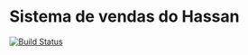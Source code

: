 # Sistema de vendas do Hassan

[![Build Status](https://travis-ci.org/hfelix10/SistemaDeVendas180519.svg?branch=master)](https://travis-ci.org/hfelix10/SistemaDeVendas180519)
